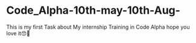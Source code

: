 # Code_Alpha-10th-may-10th-Aug-
This is my first Task about My internship Training  in Code Alpha hope you love it😙🙏
